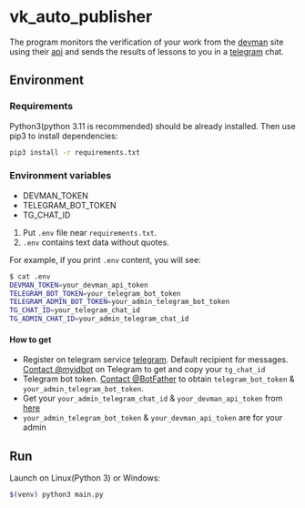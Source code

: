 # vk_auto_publisher

The program monitors the verification of your work from the [devman](https://dvmn.org/) site using
their [api](https://dvmn.org/api/docs/) and sends the results of lessons to you in
a [telegram](https://web.telegram.org/z/) chat.

## Environment

### Requirements

Python3(python 3.11 is recommended) should be already installed. Then use pip3 to install dependencies:

```bash
pip3 install -r requirements.txt
```

### Environment variables

- DEVMAN_TOKEN
- TELEGRAM_BOT_TOKEN
- TG_CHAT_ID

1. Put `.env` file near `requirements.txt`.
2. `.env` contains text data without quotes.

For example, if you print `.env` content, you will see:

```bash
$ cat .env
DEVMAN_TOKEN=your_devman_api_token
TELEGRAM_BOT_TOKEN=your_telegram_bot_token
TELEGRAM_ADMIN_BOT_TOKEN=your_admin_telegram_bot_token
TG_CHAT_ID=your_telegram_chat_id
TG_ADMIN_CHAT_ID=your_admin_telegram_chat_id
```

#### How to get

* Register on telegram service [telegram](https://web.telegram.org/z/). Default recipient for
  messages. [Contact @myidbot](https://telegram.me/myidbot)
  on Telegram to get and copy your `tg_chat_id`
* Telegram bot token. [Contact @BotFather](https://telegram.me/botfather) to obtain `telegram_bot_token` & `your_admin_telegram_bot_token`.
* Get your `your_admin_telegram_chat_id` & `your_devman_api_token` from [here](https://dvmn.org/api/docs/)
* `your_admin_telegram_bot_token` & `your_devman_api_token` are for your admin

## Run

Launch on Linux(Python 3) or Windows:

```bash
$(venv) python3 main.py
```
